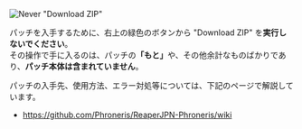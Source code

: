 ![Never "Download ZIP"](https://user-images.githubusercontent.com/9891867/103900766-89b20e00-513b-11eb-8800-dae5a562c658.png)

パッチを入手するために、右上の緑色のボタンから "Download ZIP" を**実行しないでください**。  
その操作で手に入るのは、パッチの<strong>「もと」</strong>や、その他余計なものばかりであり、**パッチ本体は含まれていません**。

パッチの入手先、使用方法、エラー対処等については、下記のページで解説しています。
- https://github.com/Phroneris/ReaperJPN-Phroneris/wiki
